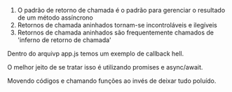 1. O padrão de retorno de chamada é o padrão para gerenciar o resultado de um método assíncrono
2. Retornos de chamada aninhados tornam-se incontroláveis e ilegíveis
3. Retornos de chamada aninhados são frequentemente chamados de 'inferno de retorno de chamada'

Dentro do arquivp app.js temos um exemplo de callback hell.

O melhor jeito de se tratar isso é utilizando promises e async/await.

Movendo códigos e chamando funções ao invés de deixar tudo poluído.
